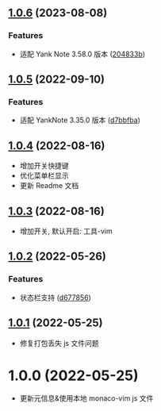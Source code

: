 ## [1.0.6](https://github.com/zhyipeng/yank-note-extension-vim-mode/compare/v1.0.5...v1.0.6) (2023-08-08)


### Features

* 适配 Yank Note 3.58.0 版本 ([204833b](https://github.com/zhyipeng/yank-note-extension-vim-mode/commit/204833bc919e8519a17c5351c142f5dc635a1d74))



## [1.0.5](https://github.com/zhyipeng/yank-note-extension-vim-mode/compare/v1.0.4...v1.0.5) (2022-09-10)


### Features

* 适配 YankNote 3.35.0 版本 ([d7bbfba](https://github.com/zhyipeng/yank-note-extension-vim-mode/commit/d7bbfba53d44eb2706757d37e984f0c0cb123d6d))



## [1.0.4](https://github.com/zhyipeng/yank-note-extension-vim-mode/compare/v1.0.3...v1.0.4) (2022-08-16)
* 增加开关快捷键
* 优化菜单栏显示
* 更新 Readme 文档


## [1.0.3](https://github.com/zhyipeng/yank-note-extension-vim-mode/compare/v1.0.2...v1.0.3) (2022-08-16)
* 增加开关, 默认开启: 工具-vim


## [1.0.2](https://github.com/zhyipeng/yank-note-extension-vim-mode/compare/v1.0.1...v1.0.2) (2022-05-26)


### Features

* 状态栏支持 ([d677856](https://github.com/zhyipeng/yank-note-extension-vim-mode/commit/d6778564cf9d879032a4f3a51f1e27f757e1e673))



## [1.0.1](https://github.com/zhyipeng/yank-note-extension-vim-mode/compare/v1.0.0...v1.0.1) (2022-05-25)
- 修复打包丢失 js 文件问题

# 1.0.0 (2022-05-25)
- 更新元信息&使用本地 monaco-vim js 文件
